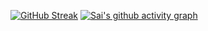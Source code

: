 [![GitHub Streak](https://streak-stats.demolab.com?user=SaiGaneshGupta6&theme=dark)](https://git.io/streak-stats)
[![Sai's github activity graph](https://github-readme-activity-graph.vercel.app/graph?username=SaiGaneshGupta6&theme=github-compact&bg_color=000000&area=true&days=60&custom_title=My%20Contributions%20in%20last%20two%20months)](https://github.com/ashutosh00710/github-readme-activity-graph)
